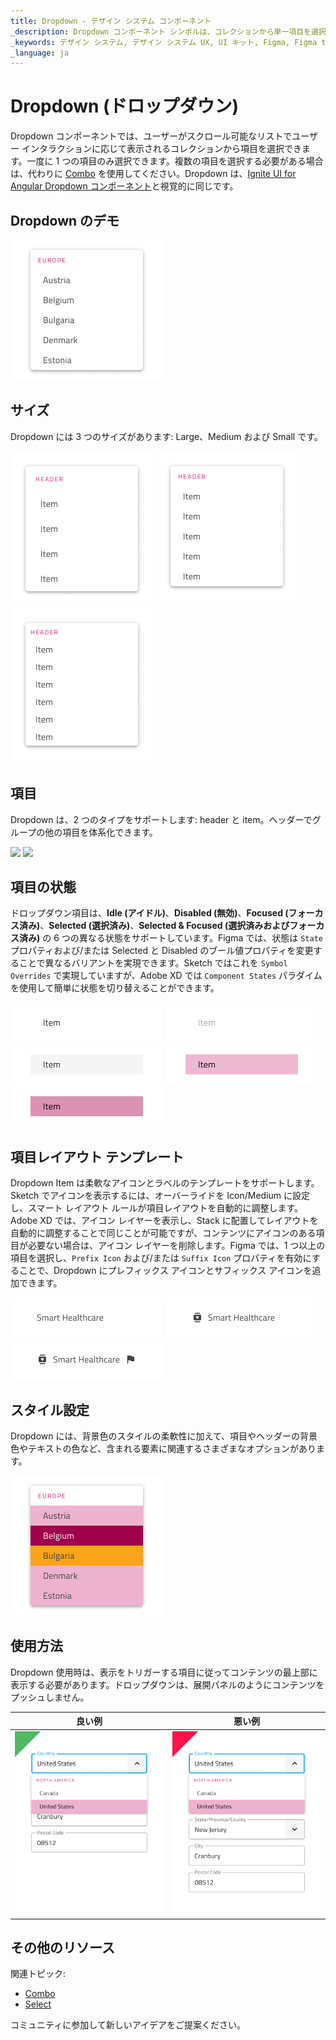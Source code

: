 ```yaml
---
title: Dropdown - デザイン システム コンポーネント
_description: Dropdown コンポーネント シンボルは、コレクションから単一項目を選択できます。
_keywords: デザイン システム, デザイン システム UX, UI キット, Figma, Figma to Angular, Figma からコードをエクスポート, Figma to HTML, Figma UI キット, Sketch, Ignite UI for Angular, Sketch to Angular, Angular, Angular デザイン システム, Sketch からコードをエクスポート, Angular 用のデザイン キット, Sketch HTML, Sketch to HTML, Sketch UI キット, Adobe XD, Adobe XD to Angular, Adobe XD からコードをエクスポート, Adobe XD to HTML, Adobe XD UI キット
_language: ja
---
```


# Dropdown (ドロップダウン)

Dropdown コンポーネントでは、ユーザーがスクロール可能なリストでユーザー インタラクションに応じて表示されるコレクションから項目を選択できます。一度に 1 つの項目のみ選択できます。複数の項目を選択する必要がある場合は、代わりに [Combo](combo.md) を使用してください。Dropdown は、[Ignite UI for Angular Dropdown コンポーネント](https://jp.infragistics.com/products/ignite-ui-angular/angular/components/drop_down.html)と視覚的に同じです。

## Dropdown のデモ

<img class="responsive-img" src="../images/dropdown_demo.png" srcset="../images/dropdown_demo@2x.png 2x" />

## サイズ

Dropdown には 3 つのサイズがあります: Large、Medium および Small です。

<img class="responsive-img" src="../images/dropdown_large.png" srcset="../images/dropdown_large@2x.png 2x" />
<img class="responsive-img" src="../images/dropdown_medium.png" srcset="../images/dropdown_medium@2x.png 2x" />
<img class="responsive-img" src="../images/dropdown_small.png" srcset="../images/dropdown_small@2x.png 2x" />

## 項目

Dropdown は、2 つのタイプをサポートします: header と item。ヘッダーでグループの他の項目を体系化できます。

<img class="responsive-img" src="../images/dropdown_header.png" srcset="../images/dropdown_header@2x.png 2x" />
<img class="responsive-img" src="../images/dropdown_item.png" srcset="../images/dropdown_item@2x.png 2x" />

## 項目の状態

ドロップダウン項目は、**Idle (アイドル)**、**Disabled (無効)**、**Focused (フォーカス済み)**、**Selected (選択済み)**、**Selected & Focused (選択済みおよびフォーカス済み)** の 6 つの異なる状態をサポートしています。Figma では、状態は `State` プロパティおよび/または Selected と Disabled のブール値プロパティを変更することで異なるバリアントを実現できます。Sketch ではこれを `Symbol Overrides` で実現していますが、Adobe XD では `Component States` パラダイムを使用して簡単に状態を切り替えることができます。

<img class="responsive-img" src="../images/dropdown_item_idle.png" srcset="../images/dropdown_item_idle@2x.png 2x" />
<img class="responsive-img" src="../images/dropdown_item_disabled.png" srcset="../images/dropdown_item_disabled@2x.png 2x" />
<img class="responsive-img" src="../images/dropdown_item_focused.png" srcset="../images/dropdown_item_focused@2x.png 2x" />
<img class="responsive-img" src="../images/dropdown_item_selected.png" srcset="../images/dropdown_item_selected@2x.png 2x" />
<img class="responsive-img" src="../images/dropdown_item_selected_focused.png" srcset="../images/dropdown_item_selected_focused@2x.png 2x" />

## 項目レイアウト テンプレート

Dropdown Item は柔軟なアイコンとラベルのテンプレートをサポートします。Sketch でアイコンを表示するには、オーバーライドを Icon/Medium に設定し、スマート レイアウト ルールが項目レイアウトを自動的に調整します。Adobe XD では、アイコン レイヤーを表示し、Stack に配置してレイアウトを自動的に調整することで同じことが可能ですが、コンテンツにアイコンのある項目が必要ない場合は、アイコン レイヤーを削除します。Figma では、1 つ以上の項目を選択し、`Prefix Icon` および/または `Suffix Icon` プロパティを有効にすることで、Dropdown にプレフィックス アイコンとサフィックス アイコンを追加できます。

<img class="responsive-img" src="../images/dropdown_item_label.png" srcset="../images/dropdown_item_label@2x.png 2x" />
<img class="responsive-img" src="../images/dropdown_item_icon.png" srcset="../images/dropdown_item_icon@2x.png 2x" /> 
<img class="responsive-img" src="../images/dropdown_item_two_icons.png" srcset="../images/dropdown_item_two_icons@2x.png 2x" /> 

## スタイル設定

Dropdown には、背景色のスタイルの柔軟性に加えて、項目やヘッダーの背景色やテキストの色など、含まれる要素に関連するさまざまなオプションがあります。

<img class="responsive-img" src="../images/dropdown_styling.png" srcset="../images/dropdown_styling@2x.png 2x" />

## 使用方法

Dropdown 使用時は、表示をトリガーする項目に従ってコンテンツの最上部に表示する必要があります。ドロップダウンは、展開パネルのようにコンテンツをプッシュしません。

| 良い例                                                                                 | 悪い例                                                                                  |
| ---------------------------------------------------------------------------------- | -------------------------------------------------------------------------------------- |
| <img class="responsive-img" src="../images/dropdown_do1.png" srcset="../images/dropdown_do1@2x.png 2x" /> | <img class="responsive-img" src="../images/dropdown_dont1.png" srcset="../images/dropdown_dont1@2x.png 2x" /> |

## その他のリソース

関連トピック:

- [Combo](combo.md)
- [Select](select.md)
  <div class="divider--half"></div>

コミュニティに参加して新しいアイデアをご提案ください。
